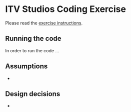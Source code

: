 # ITV Studios Coding Exercise

Please read the [exercise instructions](instructions.md).

## Running the code

In order to run the code ...

## Assumptions

 - 

## Design decisions

 -
